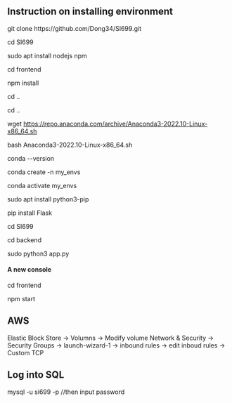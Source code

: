 <h2> Instruction on installing environment </h2>
git clone https://github.com/Dong34/SI699.git

cd SI699

sudo apt install nodejs npm

cd frontend

npm install 

cd ..

cd ..

wget https://repo.anaconda.com/archive/Anaconda3-2022.10-Linux-x86_64.sh

bash Anaconda3-2022.10-Linux-x86_64.sh

conda --version

conda create -n my_envs

conda activate my_envs

sudo apt install python3-pip

pip install Flask

cd SI699

cd backend

sudo python3 app.py

<h4> A new console </h4>

cd frontend

npm start

<h2>AWS</h2>
Elastic Block Store -> Volumns -> Modify volume
Network & Security -> Security Groups -> launch-wizard-1 -> inbound rules -> edit inboud rules -> Custom TCP

<h2> Log into SQL </h2>
mysql -u si699 -p
//then input password
